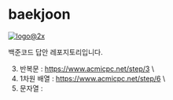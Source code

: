 # baekjoon


<a href=https://www.acmicpc.net/>![logo@2x](https://user-images.githubusercontent.com/107936957/221238266-6179a7f9-e686-4859-9454-d6dd803eba36.png)</a>



백준코드 답안 레포지토리입니다.

3. 반복문 : https://www.acmicpc.net/step/3 \
4. 1차원 배열 : https://www.acmicpc.net/step/6 \
5. 문자열 :
